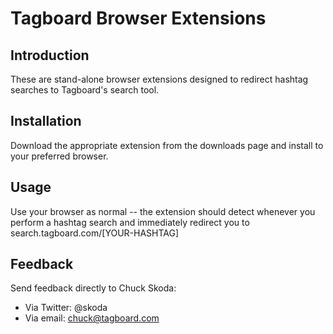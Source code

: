# Tagboard Browser Extensions
## Introduction
These are stand-alone browser extensions designed to redirect hashtag searches to Tagboard's search tool.

## Installation
Download the appropriate extension from the downloads page and install to your preferred browser.

## Usage
Use your browser as normal -- the extension should detect whenever you perform a hashtag search and immediately redirect you to search.tagboard.com/[YOUR-HASHTAG]


## Feedback
Send feedback directly to Chuck Skoda:

* Via Twitter: @skoda
* Via email: chuck@tagboard.com